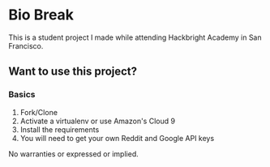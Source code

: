 # Bio Break

This is a student project I made while attending Hackbright Academy in San Francisco.

## Want to use this project?

### Basics

1. Fork/Clone
1. Activate a virtualenv or use Amazon's Cloud 9
1. Install the requirements
1. You will need to get your own Reddit and Google API keys

No warranties or expressed or implied.

